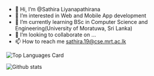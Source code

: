 - 👋 Hi, I’m @Sathira Liyanapathirana
- 👀 I’m interested in Web and Mobile App development
- 🌱 I’m currently learning BSc in Computer Science and Engineering(University of Moratuwa, Sri Lanka)
- 💞️ I’m looking to collaborate on ...
- 📫 How to reach me sathira.19@cse.mrt.ac.lk

<!---
Sathira443/Sathira443 is a ✨ special ✨ repository because its `README.md` (this file) appears on your GitHub profile.
You can click the Preview link to take a look at your changes.
--->
![Top Languages Card](https://github-readme-stats.vercel.app/api/top-langs/?username=Sathira443&layout=compact)

![Github stats](https://github-readme-stats.vercel.app/api?username=Sathira443&theme=highcontrast&show_icons=true&count_private=true)
